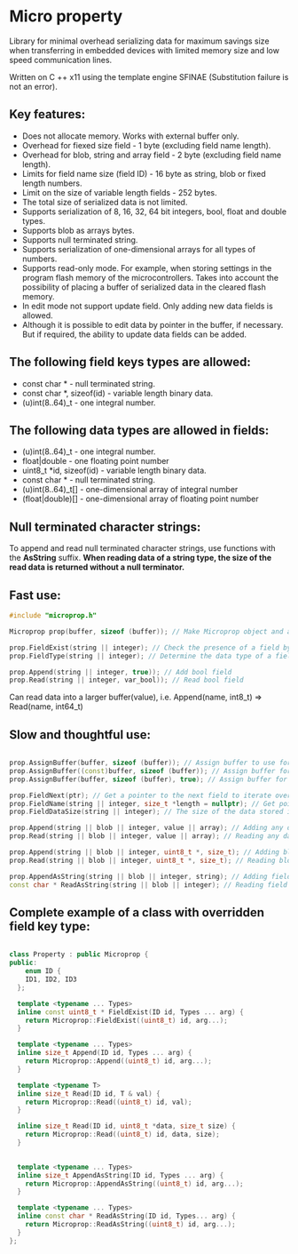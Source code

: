 Micro property
==============
Library for minimal overhead serializing data for maximum savings size when transferring in embedded devices with limited memory size and low speed communication lines.

Written on C ++ x11 using the template engine SFINAE (Substitution failure is not an error).

Key features:
------------
- Does not allocate memory. Works with external buffer only.
- Overhead for fiexed size field - 1 byte (excluding field name length).
- Overhead for blob, string and array field - 2 byte (excluding field name length).
- Limits for field name size (field ID) - 16 byte as string, blob or fixed length numbers.
- Limit on the size of variable length fields - 252 bytes.
- The total size of serialized data is not limited.
- Supports serialization of 8, 16, 32, 64 bit integers, bool, float and double types.
- Supports blob as arrays bytes.
- Supports null terminated string.
- Supports serialization of one-dimensional arrays for all types of numbers.
- Supports read-only mode. For example, when storing settings in the program flash memory of the microcontrollers. Takes into account the possibility of placing a buffer of serialized data in the cleared flash memory.
- In edit mode not support update field. Only adding new data fields is allowed.
- Although it is possible to edit data by pointer in the buffer, if necessary. But if required, the ability to update data fields can be added.

The following field keys types are allowed:
-------------------------------------------
- const char * - null terminated string.
- const char *, sizeof(id) - variable length binary data.
- (u)int(8..64)_t - one integral number.

The following data types are allowed in fields:
-------------------------------------------
- (u)int(8..64)_t - one integral number.
- float|double - one floating point number
- uint8_t *id, sizeof(id) - variable length binary data.
- const char * - null terminated string.
- (u)int(8..64)_t[] - one-dimensional array of integral number
- (float|double)[] - one-dimensional array of floating point number
 
Null terminated character strings:
---------------------------------
To append and read null terminated character strings, use functions with the **AsString** suffix.
**When reading data of a string type, the size of the read data is returned without a null terminator.**

  
Fast use:
--------
```c++
#include "microprop.h"

Microprop prop(buffer, sizeof (buffer)); // Make Microprop object and assign buffer

prop.FieldExist(string || integer); // Check the presence of a field by its identifier
prop.FieldType(string || integer); // Determine the data type of a field

prop.Append(string || integer, true)); // Add bool field
prop.Read(string || integer, var_bool)); // Read bool field

``` 
Can read data into a larger buffer(value), i.e. Append(name, int8_t) => Read(name, int64_t)
 
Slow and thoughtful use:
------------------------
```c++

prop.AssignBuffer(buffer, sizeof (buffer)); // Assign buffer to use for edit mode
prop.AssignBuffer((const)buffer, sizeof (buffer)); // Assign buffer for read only mode
prop.AssignBuffer(buffer, sizeof (buffer), true); // Assign buffer for read only mode

prop.FieldNext(ptr); // Get a pointer to the next field to iterate over the stored data
prop.FieldName(string || integer, size_t *length = nullptr); // Get pointer to field name ID
prop.FieldDataSize(string || integer); // The size of the data stored in the field

prop.Append(string || blob || integer, value || array); // Adding any data types and field ID
prop.Read(string || blob || integer, value || array); // Reading any data types and field ID

prop.Append(string || blob || integer, uint8_t *, size_t); // Adding blob field
prop.Read(string || blob || integer, uint8_t *, size_t); // Reading blob field

prop.AppendAsString(string || blob || integer, string); // Adding field as null terminated string
const char * ReadAsString(string || blob || integer); // Reading field as null terminated string

```

Complete example of a class with overridden field key type:
------------------------
```c++

class Property : public Microprop {
public:
    enum ID {
    ID1, ID2, ID3
  };

  template <typename ... Types>
  inline const uint8_t * FieldExist(ID id, Types ... arg) {
    return Microprop::FieldExist((uint8_t) id, arg...);
  }

  template <typename ... Types>
  inline size_t Append(ID id, Types ... arg) {
    return Microprop::Append((uint8_t) id, arg...);
  }

  template <typename T>
  inline size_t Read(ID id, T & val) {
    return Microprop::Read((uint8_t) id, val);
  }

  inline size_t Read(ID id, uint8_t *data, size_t size) {
    return Microprop::Read((uint8_t) id, data, size);
  }

    
  template <typename ... Types>
  inline size_t AppendAsString(ID id, Types ... arg) {
    return Microprop::AppendAsString((uint8_t) id, arg...);
  }

  template <typename ... Types>
  inline const char * ReadAsString(ID id, Types... arg) {
    return Microprop::ReadAsString((uint8_t) id, arg...);
  }
};


```
